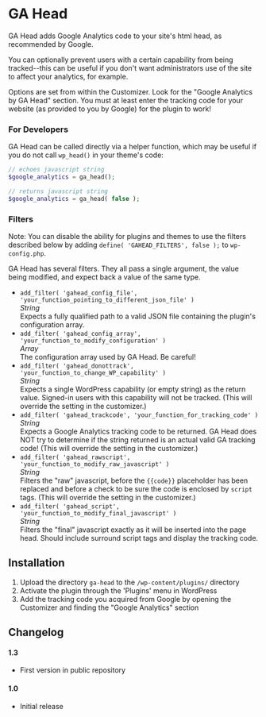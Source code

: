 # GA Head

GA Head adds Google Analytics code to your site's html head, as recommended by Google. 

You can optionally prevent users with a certain capability from being tracked--this can be useful if you don't
want administrators use of the site to affect your analytics, for example.

Options are set from within the Customizer. Look for the "Google Analytics by GA Head" section. You must at least
enter the tracking code for your website (as provided to you by Google) for the plugin to work!

### For Developers

GA Head can be called directly via a helper function, which may be useful if you do not call `wp_head()` in your
theme's code:

```php
// echoes javascript string
$google_analytics = ga_head();

// returns javascript string
$google_analytics = ga_head( false );
```

### Filters

Note: You can disable the ability for plugins and themes to use the filters described below by adding
`define( 'GAHEAD_FILTERS', false );` to `wp-config.php`.

GA Head has several filters. They all pass a single argument, the value being modified, and expect back a value of
the same type.

* `add_filter( 'gahead_config_file', 'your_function_pointing_to_different_json_file' )`  
  _String_  
  Expects a fully qualified path to a valid JSON file containing the plugin's configuration array.
* `add_filter( 'gahead_config_array', 'your_function_to_modify_configuration' )`  
  _Array_  
  The configuration array used by GA Head. Be careful!
* `add_filter( 'gahead_donottrack', 'your_function_to_change_WP_capability' )`  
  _String_  
  Expects a single WordPress capability (or empty string) as the return value. Signed-in users with this
capability will not be tracked. (This will override the setting in the customizer.)
* `add_filter( 'gahead_trackcode', 'your_function_for_tracking_code' )`  
  _String_  
  Expects a Google Analytics tracking code to be returned. GA Head does NOT try to determine if the string returned
is an actual valid GA tracking code! (This will override the setting in the customizer.)
* `add_filter( 'gahead_rawscript', 'your_function_to_modify_raw_javascript' )`  
  _String_  
  Filters the "raw" javascript, before the `{{code}}` placeholder has been replaced and before a check to be sure the 
  code is enclosed by `script` tags. (This will override the setting in the customizer.)
* `add_filter( 'gahead_script', 'your_function_to_modify_final_javascript' )`  
  _String_  
  Filters the "final" javascript exactly as it will be inserted into the page head. Should include surround script tags
and display the tracking code.
 
## Installation
 
1. Upload the directory `ga-head` to the `/wp-content/plugins/` directory
1. Activate the plugin through the 'Plugins' menu in WordPress
1. Add the tracking code you acquired from Google by opening the Customizer and finding the "Google Analytics" section
 
## Changelog

#### 1.3
* First version in public repository

#### 1.0
* Initial release